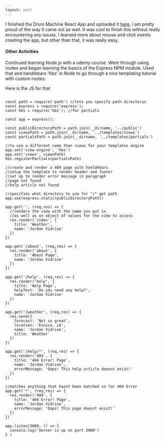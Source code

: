 ```yaml
---
layout: post
---
```

I finished the Drum Machine React App and uploaded it [here](https://jordanvidrine.github.io/drumMachine/index.html). I am pretty proud of the way it came out as well. It was cool to finish this without really encountering any issues. I learned more about mouse and click events creating the app, but other than that, it was really easy.

#### Other Activities
Continued learning Node.js with a udemy course. Went through using routes and began learning the basics of the Express NPM module. Used that and handlebars 'hbs' in Node to go through a nice templating tutorial with custom routes.

Here is the JS for that

```

const path = require('path') //lets you specify path directorys
const express = require('express');
const hbs = require('hbs'); //for partials

const app = express();

const publicDirectoryPath = path.join(__dirname, '../public')
const viewsPath = path.join(__dirname, '../templates/views')
const partialsPath = path.join(__dirname, '../templates/partials')

//to use a different name than views for your templates engine
app.set('view engine', 'hbs')
app.set('views', viewsPath)
hbs.registerPartials(partialsPath)

//create and render a 404 page with hanldebars
//setup the template to render header and footer
//set up to render error message in paragraph
//page not found
//help article not found

//specifies what directory to use for "/" get path
app.use(express.static(publicDirectoryPath))

app.get('', (req,res) => {
  //renders the view with the name you put in
  //as well as on object of values for the view to access
  res.render('index', {
    title: 'Weather',
    name: 'Jordan Vidrine'
  })
})

app.get('/about', (req,res) => {
  res.render('about', {
    title: 'About Page',
    name: 'Jordan Vidrine'
  })
})

app.get('/help', (req,res) => {
  res.render('help', {
    title: 'Help Page',
    helpText: 'Do you need any help?',
    name: 'Jordan Vidrine'
  })
})

app.get('/weather', (req,res) => {
  res.send({
    forecast: 'Not so great',
    location: 'Eunice, LA',
    name: 'Jordan Vidrine',
    title: 'Weather'
  })
})

app.get('/help/*', (req,res) => {
  res.render('404', {
    title: '404 Error! Page',
    name: 'Jordan Vidrine',
    errorMessage: 'Oops! This help article doesnt exist!'
  })
})

//matches anything that hasnt been matched so far 404 Error
app.get('*', (req,res) => {
  res.render('404', {
    title: '404 Error! Page',
    name: 'Jordan Vidrine',
    errorMessage: 'Oops! This page doesnt exist!'
  })
})

app.listen(3000, () => {
  console.log('Server is up on port 3000')
} )

```
